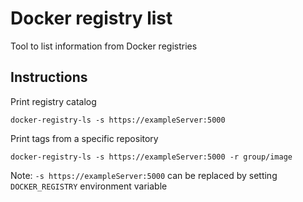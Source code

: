 # Docker registry list

Tool to list information from Docker registries

## Instructions

Print registry catalog
```
docker-registry-ls -s https://exampleServer:5000
```

Print tags from a specific repository
```
docker-registry-ls -s https://exampleServer:5000 -r group/image
```

Note: `-s https://exampleServer:5000` can be replaced by setting `DOCKER_REGISTRY` environment variable
